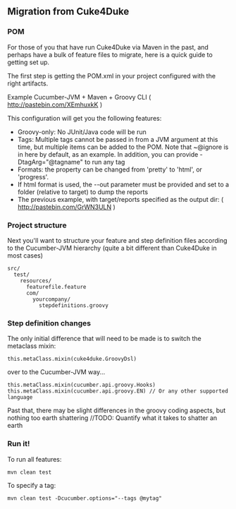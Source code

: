 ## Migration from Cuke4Duke

### POM

For those of you that have run Cuke4Duke via Maven in the past, and perhaps have a bulk of feature files to migrate,
here is a quick guide to getting set up.

The first step is getting the POM.xml in your project configured with the right artifacts. 

Example Cucumber-JVM + Maven + Groovy CLI
( http://pastebin.com/XEmhuxkK )

This configuration will get you the following features:

* Groovy-only: No JUnit/Java code will be run
* Tags: Multiple tags cannot be passed in from a JVM argument at this time, but multiple items can be added to the POM. Note that ~@ignore is in here by default, as an example. In addition, you can provide -DtagArg="@tagname" to run any tag
* Formats: the <format> property can be changed from 'pretty' to 'html', or 'progress'. 
 * If html format is used, the --out parameter must be provided and set to a folder (relative to target) to dump the reports
 * The previous example, with target/reports specified as the output dir: ( http://pastebin.com/GrWN3ULN )

### Project structure

Next you'll want to structure your feature and step definition files according to the Cucumber-JVM hierarchy (quite a bit different than Cuke4Duke in most cases)

```
src/
  test/
    resources/
      featurefile.feature
      com/
        yourcompany/
          stepdefinitions.groovy
```

### Step definition changes

The only initial difference that will need to be made is to switch the metaclass mixin:

```
this.metaClass.mixin(cuke4duke.GroovyDsl)
```

over to the Cucumber-JVM way...

```
this.metaClass.mixin(cucumber.api.groovy.Hooks)
this.metaClass.mixin(cucumber.api.groovy.EN) // Or any other supported language
```

Past that, there may be slight differences in the groovy coding aspects, but nothing too earth shattering
//TODO: Quantify what it takes to shatter an earth

### Run it!

To run all features:

``` 
mvn clean test

```

To specify a tag:

``` 
mvn clean test -Dcucumber.options="--tags @mytag"

```

